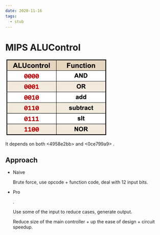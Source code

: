 ```yaml
---
date: 2020-11-16
tags: 
  - stub
---
```


# MIPS ALUControl

![](./static/mips-alu-ctrl-sig.png)

It depends on both <4958e2bb> and <0ce799a9> .

## Approach

- Naive
  
  Brute force, use opcode + function code, deal with 12 input bits.
  
- Pro

  <fac2298b> .
  
  Use some of the input to reduce cases, generate output.
  
  Reduce size of the main controller + up the ease of design + circuit speedup.
  


